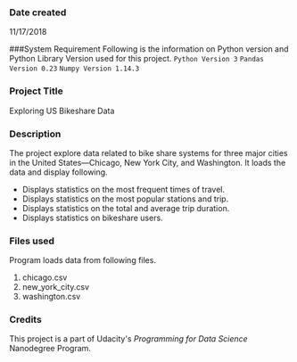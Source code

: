 ### Date created
11/17/2018

###System Requirement
Following is the information on Python version and Python Library Version used for this project.
`Python Version 3`
`Pandas Version 0.23`
`Numpy Version 1.14.3`
### Project Title
Exploring US Bikeshare Data

### Description
The project explore data related to bike share systems for three major cities in the United States—Chicago, New York City, and Washington.
It loads the data and display following.
- Displays statistics on the most frequent times of travel.
- Displays statistics on the most popular stations and trip.
- Displays statistics on the total and average trip duration.
- Displays statistics on bikeshare users.


### Files used
Program loads data from following files.
1. chicago.csv
2. new_york_city.csv
3. washington.csv


### Credits
This project is a part of Udacity's *Programming for Data Science* Nanodegree Program.
